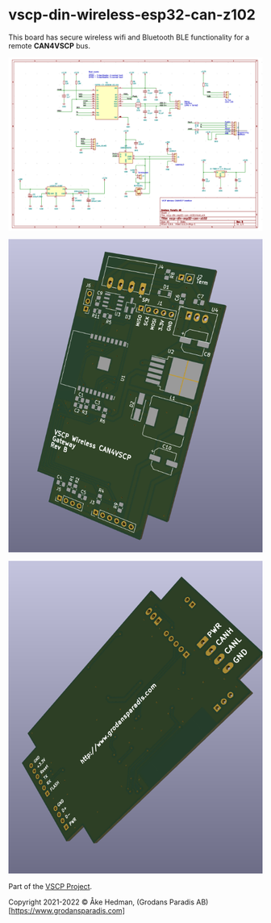 # vscp-din-wireless-esp32-can-z102

This board has secure wireless wifi and Bluetooth BLE functionality for a remote **CAN4VSCP** bus.

![](images/schema-rev-b.png)

![](images/front_flat_rev_b.png)

![](images/bottom_flat_rev_b.png)


Part of the [VSCP Project](https://www.vscp.org).

Copyright 2021-2022 © Åke Hedman, (Grodans Paradis AB)[https://www.grodansparadis.com]


